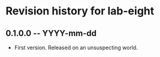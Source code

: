 # Revision history for lab-eight

## 0.1.0.0  -- YYYY-mm-dd

* First version. Released on an unsuspecting world.
